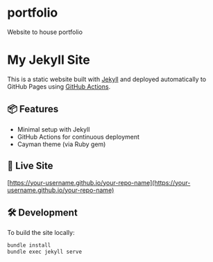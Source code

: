 # portfolio
Website to house portfolio

# My Jekyll Site

This is a static website built with [Jekyll](https://jekyllrb.com/) and deployed automatically to GitHub Pages using [GitHub Actions](https://github.com/features/actions).

## 📦 Features

- Minimal setup with Jekyll
- GitHub Actions for continuous deployment
- Cayman theme (via Ruby gem)

## 🚀 Live Site

[https://your-username.github.io/your-repo-name](https://your-username.github.io/your-repo-name)

## 🛠️ Development

To build the site locally:

```bash
bundle install
bundle exec jekyll serve

